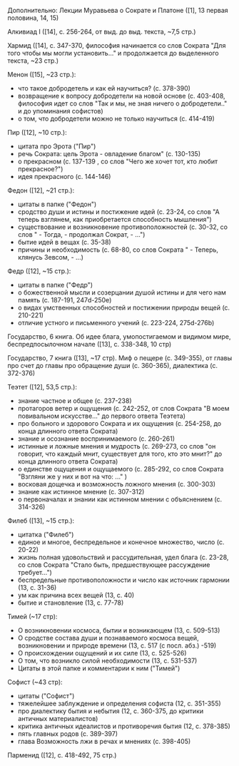 Дополнительно: Лекции Муравьева о Сократе и Платоне ([1], 13 первая половина, 14, 15)

Алкивиад I ([14], с. 256-264, от выд. до выд. текста, ~7,5 стр.)

Хармид ([14], с. 347-370, философия начинается со слов Сократа "Для того чтобы мы могли установить..." и продолжается до выделенного текста, ~23 стр.)

Менон ([15], ~23 стр.): 
- что такое добродетель и как ей научиться? (с. 378-390)
- возвращение к вопросу добродетели на новой основе (с. 403-408, философия идет со слов "Так и мы, не зная ничего о добродетели.." и до упоминания софистов)
- о том, что добродетели можно не только научиться (с. 414-419)

Пир ([12], ~10 стр.):
- цитата про Эрота ("Пир")
- речь Сократа: цель Эрота - овладение благом" (с. 130-135)
- о прекрасном (с. 137-139 , со слов "Чего же хочет тот, кто любит прекрасное?")
- идея прекрасного (с. 144-146)

Федон ([12], ~21 стр.): 
- цитаты в папке ("Федон")
- сродство души и истины и постижение идей (с. 23-24, со слов "А теперь взглянем, как приобретается способность мышления")
- существование и возникновение противоположностей (с. 30-32, со слов " - Тогда, - продолжал Сократ, - ...")
- бытие идей в вещах (с. 35-38)
- причины и необходимость (с. 68-80, со слов Сократа " - Теперь, клянусь Зевсом, - ...)

Федр ([12], ~15 стр.):
- цитаты в папке ("Федр")
- о божественной мысли и созерцании душой истины и для чего нам память (с. 187-191, 247d-250e) 
- о видах умственных способностей и постижении природы вещей (с. 210-221)
- отличие устного и письменного учений (с. 223-224, 275d-276b)

Государство, 6 книга. Об идее блага, умопостигаемом и видимом мире, беспредпосылочном начале ([13], с. 338-348, 10 стр)

Государство, 7 книга ([13], ~17 стр). Миф о пещере (с. 349-355), от главы про счет до главы про обращение души (с. 360-365), диалектика (с. 372-376)

Теэтет ([12], 53,5 стр.):
- знание частное и общее (с. 237-238)
- протагоров ветер и ощущения (с. 242-252, от слов Сократа "В моем повивальном искусстве..." до первого ответа Теэтета)
- про больного и здорового Сократа и их ощущения (с. 254-258, до конца длинного ответа Сократа)
- знание и осознание воспринимаемого (с. 260-261)
- истинные и ложные мнения и мудрость (с. 269-273, со слов "он говорит, что каждый мнит, существует для того, кто это мнит?" до конца длинного ответа Сократа)
- о единстве ощущения и ощущаемого (с. 285-292, со слов Сократа "Взгляни же у них и вот на что: ..." )
- восковая дощечка и возможность ложного мнения (с. 300-303)
- знание как истинное мнение (с. 307-312)
- о первоначалах и знании как истинном мнении с объяснением (с. 314-326)

Филеб ([13], ~15 стр.): 
- цитатка ("Филеб")
- единое и многое, беспредельное и конечное множество, число (с. 20-22)
- жизнь полная удовольствий и рассудительная, удел блага (с. 23-28, со слов Сократа "Стало быть, предшествующее рассуждение требует...")
- беспредельные противоположности и число как источник гармонии (13, с. 31-36)
- ум как причина всех вещей (13, с. 40)
- бытие и становление (13, с. 77-78)

Тимей (~17 стр):  
- О возникновении космоса, бытии и возникающем (13, с. 509-513)
- О сродстве состава души и познаваемого космоса вещей, возникновении и природе времени (13, с. 517 (с посл. абз.) -519)
- О происхождении ощущений и их силе (13, с. 525-526)
- О том, что возникло силой необходимости (13, с. 531-537)
- Цитаты в этой папке и комментарии к ним ("Тимей")

Софист (~43 стр): 
- цитаты ("Софист")
- тяжелейшее заблуждение и определения софиста (12, с. 351-355)
- про диалектику бытия и небытия (12, с. 360-375, до критики античных материалистов)
- критика античных идеалистов и противоречия бытия (12, с. 378-385)
- пять главных родов (с. 389-397)
- глава Возможность лжи в речах и мнениях (с. 398-405)

Парменид ([12], с. 418-492, 75 стр.)

